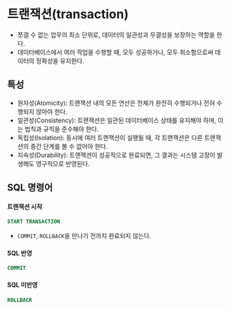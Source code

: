 # 트랜잭션(transaction)

- 쪼갤 수 없는 업무의 최소 단위로, 데이터의 일관성과 무결성을 보장하는 역할을 한다.
- 데이터베이스에서 여러 작업을 수행할 때, 모두 성공하거나, 모두 취소함으로써 데이터의 정확성을 유지한다.

## 특성

- 원자성(Atomicity): 트랜잭션 내의 모든 연산은 전체가 완전히 수행되거나 전혀 수행되지 않아야 한다.
- 일관성(Consistency): 트랜잭션은 일관된 데이터베이스 상태를 유지해야 하며, 이는 법칙과 규칙을 준수해야 한다.
- 독립성(Isolation): 동시에 여러 트랜잭션이 실행될 때, 각 트랜잭션은 다른 트랜잭션의 중간 단계를 볼 수 없어야 한다.
- 지속성(Durability): 트랜잭션이 성공적으로 완료되면, 그 결과는 시스템 고장이 발생해도 영구적으로 반영된다.

## SQL 명령어

#### 트랜잭션 시작

```sql
START TRANSACTION 
```

- `COMMIT`, `ROLLBACK`을 만나기 전까지 완료되지 않는다.

#### SQL 반영

```sql
COMMIT
```

#### SQL 미반영

```sql
ROLLBACK
```
